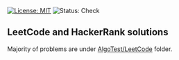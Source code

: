 [![License: MIT](https://img.shields.io/badge/License-MIT-yellow.svg)](https://opensource.org/licenses/MIT)
![Status: Check](https://img.shields.io/github/checks-status/sagasu/Algo-DataStructures/master)  

## LeetCode and HackerRank solutions

Majority of problems are under [AlgoTest/LeetCode](./AlgoTest/LeetCode) folder.
